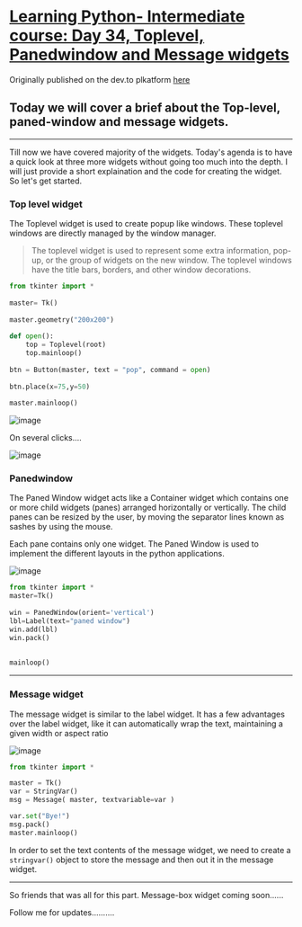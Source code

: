 # [Learning Python- Intermediate course: Day 34, Toplevel, Panedwindow and Message widgets](https://dev.to/aatmaj/learning-python-intermediate-course-day-34-toplevel-panedwindow-and-message-widgets-44l6)

Originally published on the dev.to plkatform [here](https://dev.to/aatmaj/learning-python-intermediate-course-day-34-toplevel-panedwindow-and-message-widgets-44l6)

Today we will cover a brief about the Top-level, paned-window and message widgets.
---
____
Till now we have covered majority of the widgets. Today's agenda is  to have a quick look at three more widgets without going too much into the depth. I will just provide a short explaination and the code for creating the widget. So let's get started. 

### Top level widget

The Toplevel widget is used to create popup like windows. These toplevel windows are directly managed by the window manager. 

> The toplevel widget is used to represent some extra information, pop-up, or the group of widgets on the new window. The toplevel windows have the title bars, borders, and other window decorations.

```python
from tkinter import *  
  
master= Tk()  
  
master.geometry("200x200")  
  
def open():  
    top = Toplevel(root)  
    top.mainloop()  
  
btn = Button(master, text = "pop", command = open)  
  
btn.place(x=75,y=50)  
  
master.mainloop()  
```

![image](https://dev-to-uploads.s3.amazonaws.com/uploads/articles/z174cjha7ljqk3gp5x5k.png)
 
On several clicks....

![image](https://dev-to-uploads.s3.amazonaws.com/uploads/articles/saqjr54bufeiy2d3v2en.png)
 

### Panedwindow


The Paned Window widget acts like a Container widget which contains one or more child widgets (panes) arranged horizontally or vertically. The child panes can be resized by the user, by moving the separator lines known as sashes by using the mouse.

Each pane contains only one widget. The Paned Window is used to implement the different layouts in the python applications.

![image](https://dev-to-uploads.s3.amazonaws.com/uploads/articles/uf0joygogfha28g2tqfk.png)
```python
from tkinter import *  
master=Tk()
  
win = PanedWindow(orient='vertical')
lbl=Label(text="paned window")
win.add(lbl)
win.pack()
  
  
mainloop() 
``` 

____
### Message widget 
The message widget is similar to the label widget. It has a few advantages over the label widget, like it can automatically wrap the text, maintaining a given width or aspect ratio

![image](https://dev-to-uploads.s3.amazonaws.com/uploads/articles/br01v3c8gtwge4gj65e6.png)
 
```python
from tkinter import *

master = Tk()
var = StringVar()
msg = Message( master, textvariable=var )

var.set("Bye!")
msg.pack()
master.mainloop()

```
In order to set the text contents of the message widget, we need to create a `stringvar()` object to store the message and then out it in the message widget.



____
So friends that was all for this part. Message-box widget coming soon...... 

Follow me for updates..........
